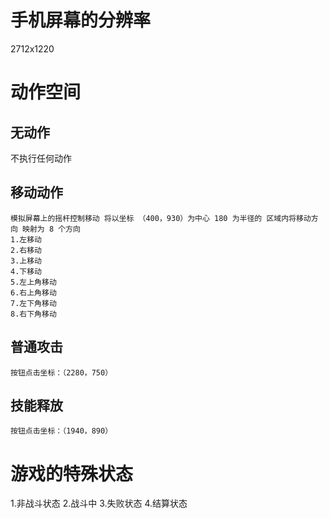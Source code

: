 # 手机屏幕的分辨率
2712x1220

# 动作空间
## 无动作
不执行任何动作

## 移动动作
    模拟屏幕上的摇杆控制移动 将以坐标 （400，930）为中心 180 为半径的 区域内将移动方向 映射为 8 个方向
    1.左移动
    2.右移动
    3.上移动
    4.下移动
    5.左上角移动
    6.右上角移动
    7.左下角移动
    8.右下角移动

## 普通攻击
    按钮点击坐标：（2280，750）
## 技能释放
    按钮点击坐标：（1940，890）

# 游戏的特殊状态
1.非战斗状态
2.战斗中
3.失败状态
4.结算状态